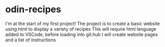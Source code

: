 # odin-recipes
I'm at the start of my first project!
The project is to create a basic website using html to display a variety of recipes
This will require html language added to VSCode, before loading into git.hub
I will create website pages and a list of instructions